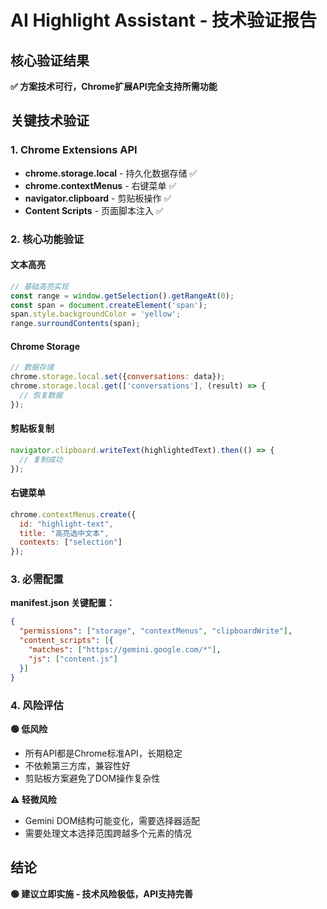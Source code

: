 # AI Highlight Assistant - 技术验证报告

## 核心验证结果
**✅ 方案技术可行，Chrome扩展API完全支持所需功能**

## 关键技术验证

### 1. Chrome Extensions API
- **chrome.storage.local** - 持久化数据存储 ✅
- **chrome.contextMenus** - 右键菜单 ✅ 
- **navigator.clipboard** - 剪贴板操作 ✅
- **Content Scripts** - 页面脚本注入 ✅

### 2. 核心功能验证

#### 文本高亮
```javascript
// 基础高亮实现
const range = window.getSelection().getRangeAt(0);
const span = document.createElement('span');
span.style.backgroundColor = 'yellow';
range.surroundContents(span);
```

#### Chrome Storage
```javascript
// 数据存储
chrome.storage.local.set({conversations: data});
chrome.storage.local.get(['conversations'], (result) => {
  // 恢复数据
});
```

#### 剪贴板复制
```javascript
navigator.clipboard.writeText(highlightedText).then(() => {
  // 复制成功
});
```

#### 右键菜单
```javascript
chrome.contextMenus.create({
  id: "highlight-text",
  title: "高亮选中文本", 
  contexts: ["selection"]
});
```

### 3. 必需配置

**manifest.json 关键配置：**
```json
{
  "permissions": ["storage", "contextMenus", "clipboardWrite"],
  "content_scripts": [{
    "matches": ["https://gemini.google.com/*"],
    "js": ["content.js"]
  }]
}
```

### 4. 风险评估

**🟢 低风险**
- 所有API都是Chrome标准API，长期稳定
- 不依赖第三方库，兼容性好
- 剪贴板方案避免了DOM操作复杂性

**⚠️ 轻微风险**
- Gemini DOM结构可能变化，需要选择器适配
- 需要处理文本选择范围跨越多个元素的情况

## 结论
**🟢 建议立即实施 - 技术风险极低，API支持完善**